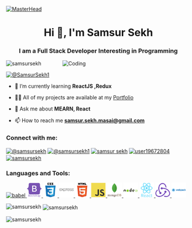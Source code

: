 [![MasterHead](https://64.media.tumblr.com/c5543874b9cbe98da1d20945a45e989b/tumblr_o5a5r9Z9O71tvppquo1_r1_1280.gifv)](https://Samsursekh.io)

<h1 align="center">Hi 👋, I'm Samsur Sekh</h1>
<h3 align="center">I am a Full Stack Developer Interesting in Programming</h3>

<img align="right" alt="Coding" width="350" src="https://i.pinimg.com/originals/50/83/e0/5083e0a2a7dcaae07c142e8b87036a27.gif"/>

<p align="left"> <img src="https://komarev.com/ghpvc/?username=samsursekh&label=Profile%20views&color=0e75b6&style=flat" alt="samsursekh" /> </p>



<p align="left"> <a href="https://twitter.com/SamsurSekh1" target="blank"><img src="https://img.shields.io/twitter/follow/@SamsurSekh1?logo=twitter&style=for-the-badge" alt="@SamsurSekh1" /></a> </p>

- 🌱 I’m currently learning **ReactJS ,Redux**

- 👨‍💻 All of my projects are available at my   [  Portfolio](https://samsursekh.github.io/Samsur__sekh/)

- 💬 Ask me about **MEARN, React**

- 📫 How to reach me **samsur.sekh.masai@gmail.com**

<h3 align="left">Connect with me:</h3>
<p align="left">
<a href="https://codepen.io/@samsursekh" target="blank"><img align="center" src="https://raw.githubusercontent.com/rahuldkjain/github-profile-readme-generator/master/src/images/icons/Social/codepen.svg" alt="@samsursekh" height="30" width="40" /></a>
<a href="https://twitter.com/@samsursekh1" target="blank"><img align="center" src="https://raw.githubusercontent.com/rahuldkjain/github-profile-readme-generator/master/src/images/icons/Social/twitter.svg" alt="@samsursekh1" height="30" width="40" /></a>
<a href="https://www.linkedin.com/in/samsur-sekh-b6961a22b/" target="blank"><img align="center" src="https://raw.githubusercontent.com/rahuldkjain/github-profile-readme-generator/master/src/images/icons/Social/linked-in-alt.svg" alt="samsur sekh" height="30" width="40" /></a>
<a href="https://stackoverflow.com/users/user19672804" target="blank"><img align="center" src="https://raw.githubusercontent.com/rahuldkjain/github-profile-readme-generator/master/src/images/icons/Social/stack-overflow.svg" alt="user19672804" height="30" width="40" /></a>
<a href="https://codesandbox.com/samsursekh" target="blank"><img align="center" src="https://raw.githubusercontent.com/rahuldkjain/github-profile-readme-generator/master/src/images/icons/Social/codesandbox.svg" alt="samsursekh" height="30" width="40" /></a>
</p>

<h3 align="left">Languages and Tools:</h3>
<p align="left"> <a href="https://babeljs.io/" target="_blank" rel="noreferrer"> <img src="https://www.vectorlogo.zone/logos/babeljs/babeljs-icon.svg" alt="babel" width="40" height="40"/> </a> <a href="https://getbootstrap.com" target="_blank" rel="noreferrer"> <img src="https://raw.githubusercontent.com/devicons/devicon/master/icons/bootstrap/bootstrap-plain-wordmark.svg" alt="bootstrap" width="40" height="40"/> </a> <a href="https://www.w3schools.com/css/" target="_blank" rel="noreferrer"> <img src="https://raw.githubusercontent.com/devicons/devicon/master/icons/css3/css3-original-wordmark.svg" alt="css3" width="40" height="40"/> </a> <a href="https://expressjs.com" target="_blank" rel="noreferrer"> <img src="https://raw.githubusercontent.com/devicons/devicon/master/icons/express/express-original-wordmark.svg" alt="express" width="40" height="40"/> </a> <a href="https://www.w3.org/html/" target="_blank" rel="noreferrer"> <img src="https://raw.githubusercontent.com/devicons/devicon/master/icons/html5/html5-original-wordmark.svg" alt="html5" width="40" height="40"/> </a> <a href="https://developer.mozilla.org/en-US/docs/Web/JavaScript" target="_blank" rel="noreferrer"> <img src="https://raw.githubusercontent.com/devicons/devicon/master/icons/javascript/javascript-original.svg" alt="javascript" width="40" height="40"/> </a> <a href="https://www.mongodb.com/" target="_blank" rel="noreferrer"> <img src="https://raw.githubusercontent.com/devicons/devicon/master/icons/mongodb/mongodb-original-wordmark.svg" alt="mongodb" width="40" height="40"/> </a> <a href="https://nodejs.org" target="_blank" rel="noreferrer"> <img src="https://raw.githubusercontent.com/devicons/devicon/master/icons/nodejs/nodejs-original-wordmark.svg" alt="nodejs" width="40" height="40"/> </a> <a href="https://reactjs.org/" target="_blank" rel="noreferrer"> <img src="https://raw.githubusercontent.com/devicons/devicon/master/icons/react/react-original-wordmark.svg" alt="react" width="40" height="40"/> </a> <a href="https://redux.js.org" target="_blank" rel="noreferrer"> <img src="https://raw.githubusercontent.com/devicons/devicon/master/icons/redux/redux-original.svg" alt="redux" width="40" height="40"/> </a> <a href="https://webpack.js.org" target="_blank" rel="noreferrer"> <img src="https://raw.githubusercontent.com/devicons/devicon/d00d0969292a6569d45b06d3f350f463a0107b0d/icons/webpack/webpack-original-wordmark.svg" alt="webpack" width="40" height="40"/> </a> </p>

<p><img align="left" src="https://github-readme-stats.vercel.app/api/top-langs?username=samsursekh&show_icons=true&locale=en&layout=compact" alt="samsursekh" /></p>

<p>&nbsp;<img align="center" src="https://github-readme-stats.vercel.app/api?username=samsursekh&show_icons=true&locale=en" alt="samsursekh" /></p>

<p><img align="center" src="https://github-readme-streak-stats.herokuapp.com/?user=samsursekh&" alt="samsursekh" /></p>
